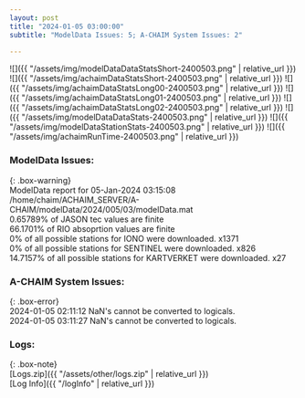 ```yaml
---
layout: post
title: "2024-01-05 03:00:00"
subtitle: "ModelData Issues: 5; A-CHAIM System Issues: 2"

---
```


![]({{ "/assets/img/modelDataDataStatsShort-2400503.png" | relative_url }})
![]({{ "/assets/img/achaimDataStatsShort-2400503.png" | relative_url }})
![]({{ "/assets/img/achaimDataStatsLong00-2400503.png" | relative_url }})
![]({{ "/assets/img/achaimDataStatsLong01-2400503.png" | relative_url }})
![]({{ "/assets/img/achaimDataStatsLong02-2400503.png" | relative_url }})
![]({{ "/assets/img/modelDataDataStats-2400503.png" | relative_url }})
![]({{ "/assets/img/modelDataStationStats-2400503.png" | relative_url }})
![]({{ "/assets/img/achaimRunTime-2400503.png" | relative_url }})


### ModelData Issues:  
  
{: .box-warning}  
 ModelData report for 05-Jan-2024 03:15:08   
 /home/chaim/ACHAIM_SERVER/A-CHAIM/modelData/2024/005/03/modelData.mat   
 0.65789% of JASON tec values are finite   
 66.1701% of RIO absoprtion values are finite   
 0% of all possible stations for IONO were downloaded. x1371   
 0% of all possible stations for SENTINEL were downloaded. x826   
 14.7157% of all possible stations for KARTVERKET were downloaded. x27   
  
### A-CHAIM System Issues:  
  
{: .box-error}  
2024-01-05 02:11:12 NaN's cannot be converted to logicals.  
2024-01-05 03:11:27 NaN's cannot be converted to logicals.  

### Logs:  
  
{: .box-note}  
[Logs.zip]({{ "/assets/other/logs.zip" | relative_url }})  
[Log Info]({{ "/logInfo" | relative_url }})  

